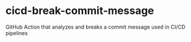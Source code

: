 # cicd-break-commit-message
GitHub Action that analyzes and breaks a commit message used in CI/CD pipelines
